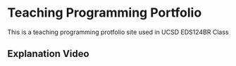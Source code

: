 # Teaching Programming Portfolio

This is a teaching programming protfolio site used in UCSD EDS124BR Class

## Explanation Video
